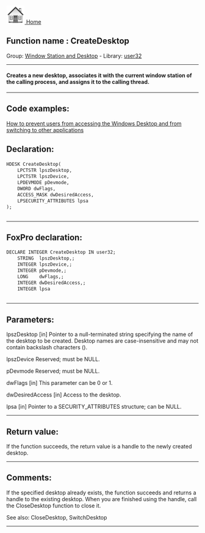 [<img src="../../images/home.png"> Home ](https://github.com/VFPX/Win32API)  

## Function name : CreateDesktop
Group: [Window Station and Desktop](../../functions_group.md#Window_Station_and_Desktop)  -  Library: [user32](../../../libraries.md#user32)  
***  


#### Creates a new desktop, associates it with the current window station of the calling process, and assigns it to the calling thread.
***  


## Code examples:
[How to prevent users from accessing the Windows Desktop and from switching to other applications](../../samples/sample_492.md)  

## Declaration:
```foxpro  
HDESK CreateDesktop(
	LPCTSTR lpszDesktop,
	LPCTSTR lpszDevice,
	LPDEVMODE pDevmode,
	DWORD dwFlags,
	ACCESS_MASK dwDesiredAccess,
	LPSECURITY_ATTRIBUTES lpsa
);
  
```  
***  


## FoxPro declaration:
```foxpro  
DECLARE INTEGER CreateDesktop IN user32;
	STRING  lpszDesktop,;
	INTEGER lpszDevice,;
	INTEGER pDevmode,;
	LONG    dwFlags,;
	INTEGER dwDesiredAccess,;
	INTEGER lpsa
  
```  
***  


## Parameters:
lpszDesktop 
[in] Pointer to a null-terminated string specifying the name of the desktop to be created. Desktop names are case-insensitive and may not contain backslash characters (\). 

lpszDevice 
Reserved; must be NULL. 

pDevmode 
Reserved; must be NULL. 

dwFlags 
[in] This parameter can be 0 or 1.

dwDesiredAccess 
[in] Access to the desktop.

lpsa 
[in] Pointer to a SECURITY_ATTRIBUTES structure; can be NULL.  
***  


## Return value:
If the function succeeds, the return value is a handle to the newly created desktop.  
***  


## Comments:
If the specified desktop already exists, the function succeeds and returns a handle to the existing desktop. When you are finished using the handle, call the CloseDesktop function to close it.  
  
See also: CloseDesktop, SwitchDesktop  
  
***  

